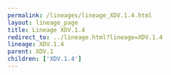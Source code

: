 ```yaml
---
permalink: /lineages/lineage_XDV.1.4.html
layout: lineage_page
title: Lineage XDV.1.4
redirect_to: ../lineage.html?lineage=XDV.1.4
lineage: XDV.1.4
parent: XDV.1
children: ['XDV.1.4']
---
```

